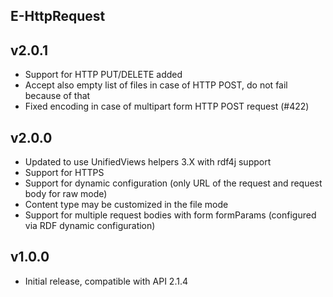 E-HttpRequest
----------

v2.0.1
---
* Support for HTTP PUT/DELETE added
* Accept also empty list of files in case of HTTP POST, do not fail because of that
* Fixed encoding in case of multipart form HTTP POST request (#422)

v2.0.0
---
* Updated to use UnifiedViews helpers 3.X with rdf4j support
* Support for HTTPS
* Support for dynamic configuration (only URL of the request and request body for raw mode)
* Content type may be customized in the file mode
* Support for multiple request bodies with form formParams (configured via RDF dynamic configuration)

v1.0.0
---
* Initial release, compatible with API 2.1.4
